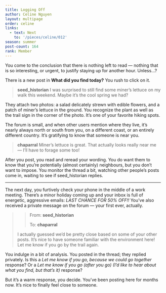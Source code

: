 ```yaml
---
title: Logging Off
author: Celine Nguyen
layout: multipage
order: celine
links:
  - text: Next
    to: '/pieces/celine/012'
season: summer
post-count: 164
rank: Member
---
```


You come to the conclusion that there is nothing left to read — nothing that is so interesting, or urgent, to justify staying up for another hour. Unless…?

There is a new post in **What did you find today?** You rush to click on it.

> **seed_historian** I was surprised to still find some miner’s lettuce on my walk this weekend. Maybe it’s the cool spring we had?

They attach two photos: a salad delicately strewn with edible flowers, and a patch of miner’s lettuce in the ground. You recognize the plant as well as the trail sign in the corner of the photo. It’s one of your favorite hiking spots.

The forum is small, and when other users mention where they live, it’s nearly always north or south from you, on a different coast, or an entirely different country. It’s gratifying to know that someone is near you.

> **chaparral** Miner’s lettuce is great. That actually looks really near me — I’ll have to forage some too!

After you post, you read and reread your wording. You do want them to know that you’re potentially (almost certainly) neighbours, but you don’t want to impose. You monitor the thread a bit, watching other people’s posts come in, waiting to see if seed_historian replies.

---

The next day, you furtively check your phone in the middle of a work meeting. There’s a minor holiday coming up and your inbox is full of energetic, aggressive emails: *LAST CHANCE FOR 50% OFF!!* You’ve also received a private message on the forum — your first ever, actually.

> > From: **seed_historian**
> >
> > To: **chaparral**
>
> I actually guessed we’d be pretty close based on some of your other posts. It’s nice to have someone familiar with the environment here! Let me know if you go by the trail again.

You indulge in a bit of analysis. You posted in the thread; they replied privately. Is this a *Let me know if you go, because we could go together* response? Or a *Let me know if you go (after you go) (I’d like to hear about what you find, but that’s it)* response?

But it’s a warm response, you decide. You’ve been posting here for months now. It’s nice to finally feel close to someone.
